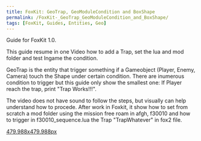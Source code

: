 ```yaml
---
title: FoxKit: GeoTrap, GeoModuleCondition and BoxShape
permalink: /FoxKit-_GeoTrap_GeoModuleCondition_and_BoxShape/
tags: [FoxKit, Guides, Entities, Geo]
---
```


Guide for FoxKit 1.0.

This guide resume in one Video how to add a Trap, set the lua and mod
folder and test Ingame the condition.

GeoTrap is the entity that trigger something if a Gameobject (Player,
Enemy, Camera) touch the Shape under certain condition. There are
inumerous condition to trigger but this guide only show the smallest
one: If Player reach the trap, print "Trap Works\!\!\!".

The video does not have sound to follow the steps, but visually can help
understand how to procede. After work in Foxkit, it show how to set from
scratch a mod folder using the mission free roam in afgh, f30010 and how
to trigger in f30010_sequence.lua the Trap "TrapWhatever" in fox2 file.

[479.988x479.988px](/File:GeoTrap,_GeoModuleCondition_and_BoxShape "wikilink")